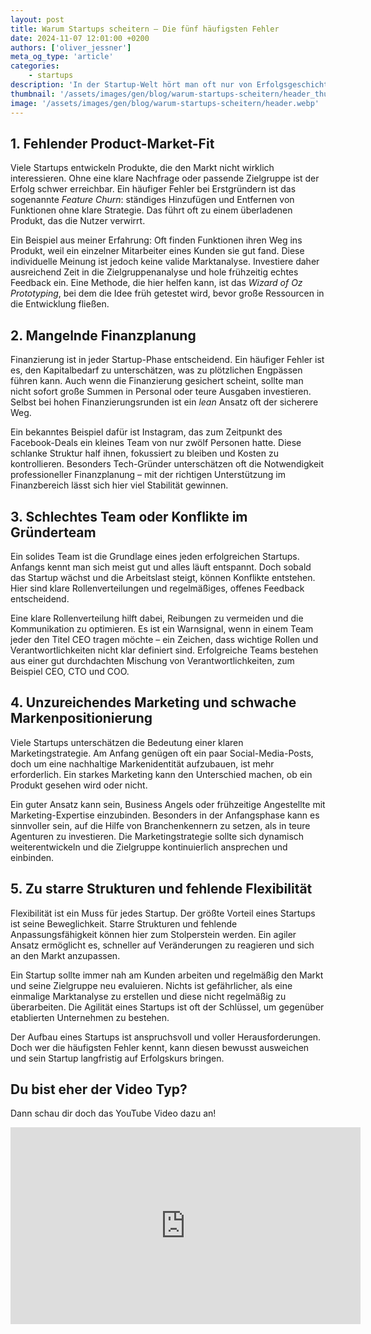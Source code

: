 ```yaml
---
layout: post
title: Warum Startups scheitern – Die fünf häufigsten Fehler
date: 2024-11-07 12:01:00 +0200
authors: ['oliver_jessner']
meta_og_type: 'article'
categories:
    - startups
description: 'In der Startup-Welt hört man oft nur von Erfolgsgeschichten und großen Deals. Doch die Realität sieht anders aus: Startups scheitern häufiger, als man denkt. Aus meinen eigenen Erfahrungen und unzähligen Pitches, die ich im Laufe meiner Karriere gehört habe, möchte ich die häufigsten Fehler aufzeigen, die Gründer vermeiden sollten.'
thumbnail: '/assets/images/gen/blog/warum-startups-scheitern/header_thumbnail.webp'
image: '/assets/images/gen/blog/warum-startups-scheitern/header.webp'
---
```


## 1. Fehlender Product-Market-Fit

Viele Startups entwickeln Produkte, die den Markt nicht wirklich interessieren. Ohne eine klare Nachfrage oder passende Zielgruppe ist der Erfolg schwer erreichbar. Ein häufiger Fehler bei Erstgründern ist das sogenannte _Feature Churn_: ständiges Hinzufügen und Entfernen von Funktionen ohne klare Strategie. Das führt oft zu einem überladenen Produkt, das die Nutzer verwirrt.

Ein Beispiel aus meiner Erfahrung: Oft finden Funktionen ihren Weg ins Produkt, weil ein einzelner Mitarbeiter eines Kunden sie gut fand. Diese individuelle Meinung ist jedoch keine valide Marktanalyse. Investiere daher ausreichend Zeit in die Zielgruppenanalyse und hole frühzeitig echtes Feedback ein. Eine Methode, die hier helfen kann, ist das _Wizard of Oz Prototyping_, bei dem die Idee früh getestet wird, bevor große Ressourcen in die Entwicklung fließen.

## 2. Mangelnde Finanzplanung

Finanzierung ist in jeder Startup-Phase entscheidend. Ein häufiger Fehler ist es, den Kapitalbedarf zu unterschätzen, was zu plötzlichen Engpässen führen kann. Auch wenn die Finanzierung gesichert scheint, sollte man nicht sofort große Summen in Personal oder teure Ausgaben investieren. Selbst bei hohen Finanzierungsrunden ist ein _lean_ Ansatz oft der sicherere Weg.

Ein bekanntes Beispiel dafür ist Instagram, das zum Zeitpunkt des Facebook-Deals ein kleines Team von nur zwölf Personen hatte. Diese schlanke Struktur half ihnen, fokussiert zu bleiben und Kosten zu kontrollieren. Besonders Tech-Gründer unterschätzen oft die Notwendigkeit professioneller Finanzplanung – mit der richtigen Unterstützung im Finanzbereich lässt sich hier viel Stabilität gewinnen.

## 3. Schlechtes Team oder Konflikte im Gründerteam

Ein solides Team ist die Grundlage eines jeden erfolgreichen Startups. Anfangs kennt man sich meist gut und alles läuft entspannt. Doch sobald das Startup wächst und die Arbeitslast steigt, können Konflikte entstehen. Hier sind klare Rollenverteilungen und regelmäßiges, offenes Feedback entscheidend.

Eine klare Rollenverteilung hilft dabei, Reibungen zu vermeiden und die Kommunikation zu optimieren. Es ist ein Warnsignal, wenn in einem Team jeder den Titel CEO tragen möchte – ein Zeichen, dass wichtige Rollen und Verantwortlichkeiten nicht klar definiert sind. Erfolgreiche Teams bestehen aus einer gut durchdachten Mischung von Verantwortlichkeiten, zum Beispiel CEO, CTO und COO.

## 4. Unzureichendes Marketing und schwache Markenpositionierung

Viele Startups unterschätzen die Bedeutung einer klaren Marketingstrategie. Am Anfang genügen oft ein paar Social-Media-Posts, doch um eine nachhaltige Markenidentität aufzubauen, ist mehr erforderlich. Ein starkes Marketing kann den Unterschied machen, ob ein Produkt gesehen wird oder nicht.

Ein guter Ansatz kann sein, Business Angels oder frühzeitige Angestellte mit Marketing-Expertise einzubinden. Besonders in der Anfangsphase kann es sinnvoller sein, auf die Hilfe von Branchenkennern zu setzen, als in teure Agenturen zu investieren. Die Marketingstrategie sollte sich dynamisch weiterentwickeln und die Zielgruppe kontinuierlich ansprechen und einbinden.

## 5. Zu starre Strukturen und fehlende Flexibilität

Flexibilität ist ein Muss für jedes Startup. Der größte Vorteil eines Startups ist seine Beweglichkeit. Starre Strukturen und fehlende Anpassungsfähigkeit können hier zum Stolperstein werden. Ein agiler Ansatz ermöglicht es, schneller auf Veränderungen zu reagieren und sich an den Markt anzupassen.

Ein Startup sollte immer nah am Kunden arbeiten und regelmäßig den Markt und seine Zielgruppe neu evaluieren. Nichts ist gefährlicher, als eine einmalige Marktanalyse zu erstellen und diese nicht regelmäßig zu überarbeiten. Die Agilität eines Startups ist oft der Schlüssel, um gegenüber etablierten Unternehmen zu bestehen.

Der Aufbau eines Startups ist anspruchsvoll und voller Herausforderungen. Doch wer die häufigsten Fehler kennt, kann diesen bewusst ausweichen und sein Startup langfristig auf Erfolgskurs bringen.

## Du bist eher der Video Typ?

Dann schau dir doch das YouTube Video dazu an!

<iframe width="560" height="315" src="https://www.youtube.com/embed/UMX0jJfMNvE?si=lWgzbJXMjJ2pAFMv" title="YouTube video player" frameborder="0" allow="accelerometer; autoplay; clipboard-write; encrypted-media; gyroscope; picture-in-picture; web-share" referrerpolicy="strict-origin-when-cross-origin" allowfullscreen></iframe>
